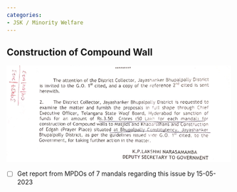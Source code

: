 ```yaml
---
categories:
- JSK / Minority Welfare
---
```

## Construction of Compound Wall 

![](../files/6eb79004-6960-46de-97a2-9fb273403fa2.png)  

  

- [ ] Get report from MPDOs of 7 mandals regarding this issue by 15-05-2023